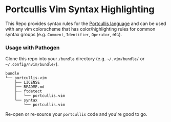 # Portcullis Vim Syntax Highlighting

This Repo provides syntax rules for the [Portcullis language](https://github.com/jzwood/portcullis) and can be used with any vim colorscheme that has color/highlighting rules for common syntax groups (e.g. `Comment`, `Identifier`, `Operator`, etc).

### Usage with Pathogen

Clone this repo into your `/bundle` directory (e.g. `~/.vim/bundle/` or `~/.config/nvim/bundle/`).

```
bundle
└── portcullis-vim
    ├── LICENSE
    ├── README.md
    ├── ftdetect
    │   └── portcullis.vim
    └── syntax
        └── portcullis.vim
```

Re-open or re-source your `portcullis` code and you're good to go.
